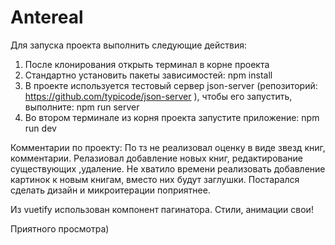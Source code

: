 # Antereal

Для запуска проекта выполнить следующие действия:
1. После клонирования открыть терминал в корне проекта
2. Стандартно установить пакеты зависимостей: npm install
3. В проекте используется тестовый сервер json-server (репозиторий: https://github.com/typicode/json-server ), чтобы его запустить, выполните: npm run server
4. Во втором терминале из корня проекта запустите приложение: npm run dev

Комментарии по проекту:
По тз не реализовал оценку в виде звезд книг, комментарии.
Релазиовал добавление новых книг, редактирование существующих ,удаление. Не хватило времени реализовать добавление картинок к новым книгам, вместо них будут заглушки.
Постарался сделать дизайн и микроитерации поприятнее.

Из vuetify использован компонент пагинатора. Стили, анимации свои!

Приятного просмотра)
